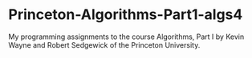 # Princeton-Algorithms-Part1-algs4

My programming assignments to the course Algorithms, Part I by Kevin Wayne and Robert Sedgewick of the Princeton University.
